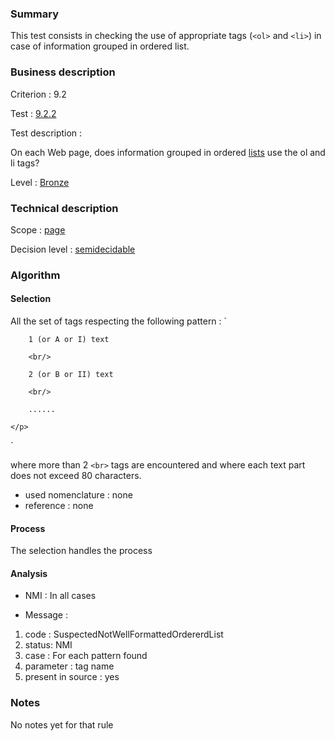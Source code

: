 ### Summary

This test consists in checking the use of appropriate tags (`<ol>` and `<li>`) in case of information grouped in ordered list.

### Business description

Criterion : 9.2

Test : [9.2.2](http://www.braillenet.org/accessibilite/referentiel-aw21-en/index.php#test-9-2-2)

Test description :

On each Web page, does information grouped in ordered [lists](http://www.braillenet.org/accessibilite/referentiel-aw21-en/glossaire.php#mListes) use the ol and li tags?

Level : [Bronze](/en/category/rules-design/accessiweb-11/level/bronze)

### Technical description

Scope : [page](/en/category/rules-design/accessiweb-11/scope/page)

Decision level :
[semidecidable](/en/category/rules-design/accessiweb-11/decision-level/semidecidable)

### Algorithm

#### Selection

All the set of tags respecting the following pattern :
`
    <p>

        1 (or A or I) text 

        <br/>

        2 (or B or II) text 

        <br/>

        ......

    </p>
`

where more than 2 `<br>` tags are encountered and where each text part does not exceed 80 characters.

-   used nomenclature : none
-   reference : none

#### Process

The selection handles the process

#### Analysis

-   NMI : In all cases

-   Message :

1.  code : SuspectedNotWellFormattedOrdererdList
2.  status: NMI
3.  case : For each pattern found
4.  parameter : tag name
5.  present in source : yes

### Notes

No notes yet for that rule
